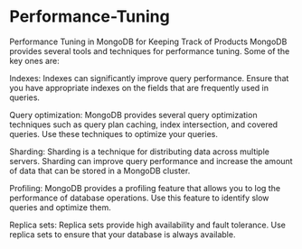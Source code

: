 # Performance-Tuning
Performance Tuning in MongoDB for Keeping Track of Products
MongoDB provides several tools and techniques for performance tuning. Some of the key ones are:

Indexes: Indexes can significantly improve query performance. Ensure that you have appropriate indexes on the fields that are frequently used in queries.

Query optimization: MongoDB provides several query optimization techniques such as query plan caching, index intersection, and covered queries. Use these techniques to optimize your queries.

Sharding: Sharding is a technique for distributing data across multiple servers. Sharding can improve query performance and increase the amount of data that can be stored in a MongoDB cluster.

Profiling: MongoDB provides a profiling feature that allows you to log the performance of database operations. Use this feature to identify slow queries and optimize them.

Replica sets: Replica sets provide high availability and fault tolerance. Use replica sets to ensure that your database is always available.
